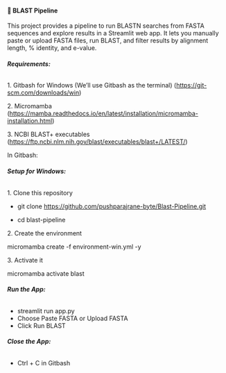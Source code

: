 #### 🧬 BLAST Pipeline

This project provides a pipeline to run BLASTN searches from FASTA sequences and explore results in a Streamlit web app. It lets you manually paste or upload FASTA files, run BLAST, and filter results by alignment length, % identity, and e-value.



###### ***Requirements:***

1\. Gitbash for Windows (We’ll use Gitbash as the terminal) (https://git-scm.com/downloads/win)

2\. Micromamba (https://mamba.readthedocs.io/en/latest/installation/micromamba-installation.html)

3\. NCBI BLAST+ executables (https://ftp.ncbi.nlm.nih.gov/blast/executables/blast+/LATEST/)


In Gitbash:
###### ***Setup for Windows:***

1\. Clone this repository

* git clone https://github.com/pushparajrane-byte/Blast-Pipeline.git



* cd blast-pipeline



2\. Create the environment

micromamba create -f environment-win.yml -y



3\. Activate it

micromamba activate blast



###### ***Run the App:***

* streamlit run app.py
* Choose Paste FASTA or Upload FASTA
* Click Run BLAST

###### ***Close the App:***
* Ctrl + C in Gitbash




